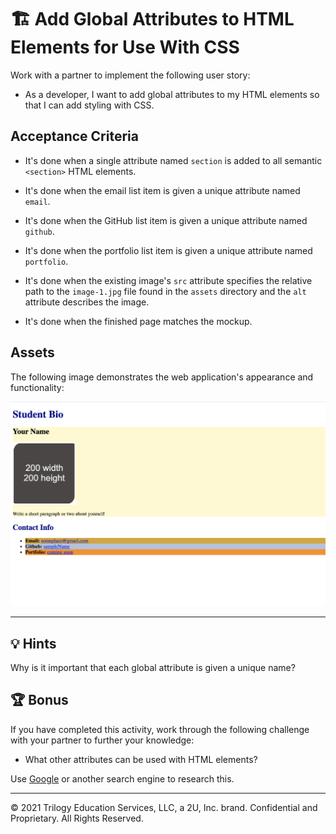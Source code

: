 # 🏗️ Add Global Attributes to HTML Elements for Use With CSS

Work with a partner to implement the following user story:

* As a developer, I want to add global attributes to my HTML elements so that I can add styling with CSS.

## Acceptance Criteria

* It's done when a single attribute named `section` is added to all semantic `<section>` HTML elements.

* It's done when the email list item is given a unique attribute named `email`.

* It's done when the GitHub list item is given a unique attribute named `github`.

* It's done when the portfolio list item is given a unique attribute named `portfolio`.

* It's done when the existing image's `src` attribute specifies the relative path to the `image-1.jpg` file found in the `assets` directory and the `alt` attribute describes the image.  

* It's done when the finished page matches the mockup. 

## Assets

The following image demonstrates the web application's appearance and functionality:

![The portfolio page features headings in blue text, rounded corners on the image placeholder, and various background colors.](./assets/image-1.png)

---

## 💡 Hints

Why is it important that each global attribute is given a unique name? 

## 🏆 Bonus

If you have completed this activity, work through the following challenge with your partner to further your knowledge:

* What other attributes can be used with HTML elements?

Use [Google](https://www.google.com) or another search engine to research this.

---

© 2021 Trilogy Education Services, LLC, a 2U, Inc. brand. Confidential and Proprietary. All Rights Reserved.
